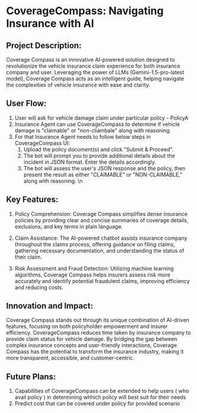 # CoverageCompass: Navigating Insurance with AI

## Project Description:

Coverage Compass is an innovative AI-powered solution designed to revolutionize the vehicle insurance claim experience for both insurance company and user. Leveraging the power of LLMs (Gemini-1.5-pro-latest model), Coverage Compass acts as an intelligent guide, helping navigate the complexities of vehicle insurance with ease and clarity.

## User Flow:

1. User will ask for vehicle damage claim under particular policy - PolicyA
2. Insurance Agent can use CoverageCompass to determine if vehicle damage is "claimable" or "non-cliambale" along with reasoning.
3. For that Insurance Agent needs to follow below steps in CoverageCompass UI:
   1. Upload the policy document(s) and click "Submit & Proceed".
   2. The bot will prompt you to provide additional details about the incident in JSON format. Enter the details accordingly.
   3. The bot will assess the user's JSON response and the policy, then present the result as either "CLAIMABLE" or "NON-CLAIMABLE," along with reasoning. \n
        

## Key Features:

1) Policy Comprehension: Coverage Compass simplifies dense insurance policies by providing clear and concise summaries of coverage details, exclusions, and key terms in plain language.

2) Claim Assistance: The AI-powered chatbot assists insurance company throughout the claims process, offering guidance on filing claims, gathering necessary documentation, and understanding the status of their claim.

3) Risk Assessment and Fraud Detection: Utilizing machine learning algorithms, Coverage Compass helps insurers assess risk more accurately and identify potential fraudulent claims, improving efficiency and reducing costs.

## Innovation and Impact:

Coverage Compass stands out through its unique combination of AI-driven features, focusing on both policyholder empowerment and insurer efficiency. CoverageCompass reduces time taken by insurance company to provide claim status for vehicle damage. By bridging the gap between complex insurance concepts and user-friendly interactions, Coverage Compass has the potential to transform the insurance industry, making it more transparent, accessible, and customer-centric.

## Future Plans:

1. Capabilities of CoverageCompass can be extended to help users ( who avail policy ) in determining whhich policy will best suit for their needs
2. Predict cost that can be covered under policy for provided scenario